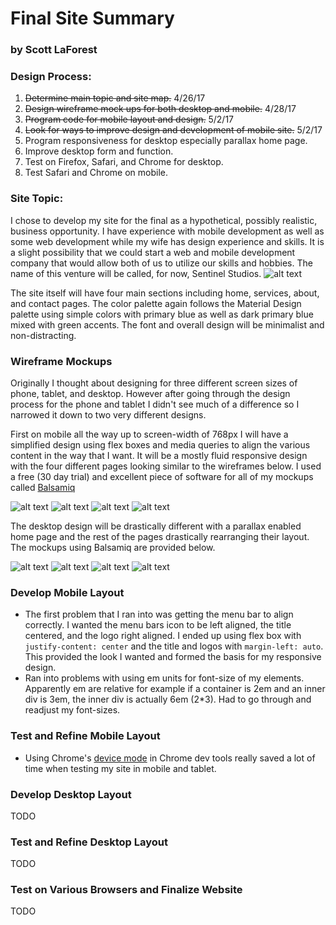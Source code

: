 # Final Site Summary
### by Scott LaForest

### Design Process:
1. ~~Determine main topic and site map.~~ 4/26/17
2. ~~Design wireframe mock ups for both desktop and mobile.~~ 4/28/17
3. ~~Program code for mobile layout and design.~~ 5/2/17
4. ~~Look for ways to improve design and development of mobile site.~~ 5/2/17
5. Program responsiveness for desktop especially parallax home page.
6. Improve desktop form and function.
7. Test on Firefox, Safari, and Chrome for desktop.
8. Test Safari and Chrome on mobile.

### Site Topic:
I chose to develop my site for the final as a hypothetical, possibly realistic, business
opportunity. I have experience with mobile development as well as some web development while my
wife has design experience and skills. It is a slight possibility that we could start
a web and mobile development company that would allow both of us to utilize our skills and
hobbies. The name of this venture will be called, for now, Sentinel Studios.
![alt text](./img/sentinel-gb.png "Sentinel Studios Logo")

The site itself will have four main sections including home, services, about, and
contact pages. The color palette again follows the Material Design palette using simple colors
with primary blue as well as dark primary blue mixed with green accents. The font and overall
design will be minimalist and non-distracting.

### Wireframe Mockups
Originally I thought about designing for three different screen sizes of phone, tablet,
and desktop. However after going through the design process for the phone and tablet I
didn't see much of a difference so I narrowed it down to two very different designs.

First on mobile all the way up to screen-width of 768px I will have a simplified
design using flex boxes and media queries to align the various content in the way that
I want. It will be a mostly fluid responsive design with the four different pages looking
similar to the wireframes below. I used a free (30 day trial) and excellent piece of software for all of my mockups called [Balsamiq](https://balsamiq.com/)

![alt text](./img/mobileHome.png "Mobile Home Mockup")
![alt text](./img/mobileServices.png "Mobile Services Mockup")
![alt text](./img/mobileAbout.png "Mobile About Mockup")
![alt text](./img/mobileContact.png "Mobile Contact Mockup")

The desktop design will be drastically different with a parallax enabled home page
and the rest of the pages drastically rearranging their layout. The mockups using Balsamiq are
provided below.

![alt text](./img/desktopHome.png "Desktop Home Mockup")
![alt text](./img/desktopServices.png "Desktop Services Mockup")
![alt text](./img/desktopAbout.png "Desktop About Mockup")
![alt text](./img/desktopContact.png "Desktop Contact Mockup")

### Develop Mobile Layout
- The first problem that I ran into was getting the menu bar to align correctly. I wanted the menu bars
icon to be left aligned, the title centered, and the logo right aligned. I ended up using flex box
with `justify-content: center` and the title and logos with `margin-left: auto`. This provided the look I wanted and formed the basis for my responsive design.
- Ran into problems with using em units for font-size of my elements. Apparently em are relative for example if a
container is 2em and an inner div is 3em, the inner div is actually 6em (2*3). Had to go through and readjust my font-sizes.

### Test and Refine Mobile Layout
- Using Chrome's [device mode](https://developers.google.com/web/tools/chrome-devtools/device-mode/) in Chrome dev tools really saved a lot of time when testing my site in mobile and tablet.

### Develop Desktop Layout
TODO

### Test and Refine Desktop Layout
TODO

### Test on Various Browsers and Finalize Website
TODO

